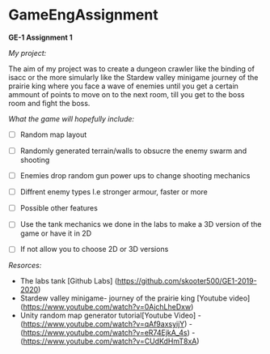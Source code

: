 # GameEngAssignment
**GE-1 Assignment 1**

*My project:*

The aim of my project was to create a dungeon crawler like the binding of isacc or the more simularly like the Stardew valley minigame journey of the prairie king where you face a wave of enemies until you get a certain ammount of points to move on to the next room, till you get to the boss room and fight the boss. 

*What the game will hopefully include:* 

- [ ] Random map layout
- [ ] Randomly generated terrain/walls to obsucre the enemy swarm and shooting
- [ ] Enemies drop random gun power ups to change shooting mechanics
- [ ] Diffrent enemy types I.e stronger armour, faster or more
- [ ] Possible other features
- [ ] Use the tank mechanics we done in the labs to make a 3D version of the game or have it in 2D
- [ ] If not allow you to choose 2D or 3D versions


*Resorces:*

- The labs tank [Github Labs] (https://github.com/skooter500/GE1-2019-2020)
- Stardew valley minigame- journey of the prairie king [Youtube video] (https://www.youtube.com/watch?v=0AjchLheDxw)
- Unity random map generator tutorial[Youtube Video] - (https://www.youtube.com/watch?v=qAf9axsyijY) - (https://www.youtube.com/watch?v=eR74EjkA_4s) - (https://www.youtube.com/watch?v=CUdKdHmT8xA)
                           
                           
